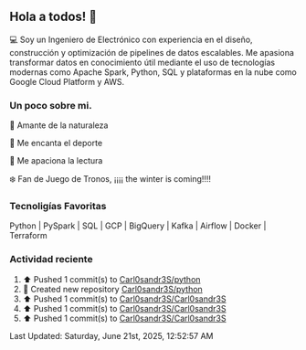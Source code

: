 ## Hola a todos! 👋
:computer: Soy un Ingeniero de Electrónico con experiencia en el diseño, construcción y optimización de pipelines de datos escalables. Me apasiona transformar datos en conocimiento útil mediante el uso de tecnologías modernas como Apache Spark, Python, SQL y plataformas en la nube como Google Cloud Platform y AWS.

### Un poco sobre mi.
:evergreen_tree: Amante de la naturaleza

:running: Me encanta el deporte

:scroll: Me apaciona la lectura

:snowflake: Fan de Juego de Tronos, ¡¡¡¡ the winter is coming!!!!

### Tecnoligías Favoritas
Python | PySpark | SQL | GCP | BigQuery | Kafka | Airflow | Docker | Terraform

### Actividad reciente

<!--RECENT_ACTIVITY:start-->
1. ⬆️ Pushed 1 commit(s) to [Carl0sandr3S/python](https://github.com/Carl0sandr3S/python)<br>
2. 📔 Created new repository [Carl0sandr3S/python](https://github.com/Carl0sandr3S/python)<br>
3. ⬆️ Pushed 1 commit(s) to [Carl0sandr3S/Carl0sandr3S](https://github.com/Carl0sandr3S/Carl0sandr3S)<br>
4. ⬆️ Pushed 1 commit(s) to [Carl0sandr3S/Carl0sandr3S](https://github.com/Carl0sandr3S/Carl0sandr3S)<br>
5. ⬆️ Pushed 1 commit(s) to [Carl0sandr3S/Carl0sandr3S](https://github.com/Carl0sandr3S/Carl0sandr3S)<br>
<!--RECENT_ACTIVITY:end-->
<!--RECENT_ACTIVITY:last_update-->
Last Updated: Saturday, June 21st, 2025, 12:52:57 AM
<!--RECENT_ACTIVITY:last_update_end-->

<!--
**Carl0sandr3S/Carl0sandr3S** is a ✨ _special_ ✨ repository because its `README.md` (this file) appears on your GitHub profile.

Here are some ideas to get you started:

- 🔭 I’m currently working on ...
- 🌱 I’m currently learning ...
- 👯 I’m looking to collaborate on ...
- 🤔 I’m looking for help with ...
- 💬 Ask me about ...
- 📫 How to reach me: ...
- 😄 Pronouns: ...
- ⚡ Fun fact: ...
-->
